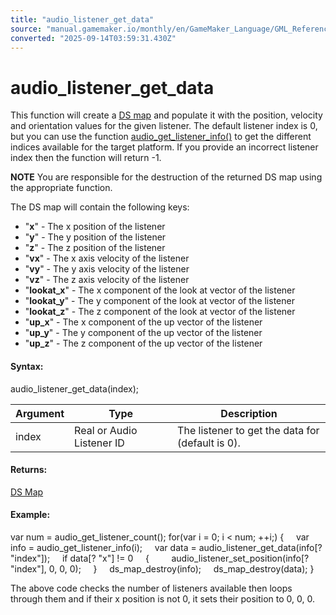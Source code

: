 ```yaml
---
title: "audio_listener_get_data"
source: "manual.gamemaker.io/monthly/en/GameMaker_Language/GML_Reference/Asset_Management/Audio/Audio_Listeners/audio_listener_get_data.htm"
converted: "2025-09-14T03:59:31.430Z"
---
```


# audio\_listener\_get\_data

This function will create a [DS map](../../../Data_Structures/DS_Maps/DS_Maps.md) and populate it with the position, velocity and orientation values for the given listener. The default listener index is 0, but you can use the function [audio\_get\_listener\_info()](audio_get_listener_info.md) to get the different indices available for the target platform. If you provide an incorrect listener index then the function will return -1.

**NOTE** You are responsible for the destruction of the returned DS map using the appropriate function.

The DS map will contain the following keys:

-   "**x**" - The x position of the listener
-   "**y**" - The y position of the listener
-   "**z**" - The z position of the listener
-   "**vx**" - The x axis velocity of the listener
-   "**vy**" - The y axis velocity of the listener
-   "**vz**" - The z axis velocity of the listener
-   "**lookat\_x**" - The x component of the look at vector of the listener
-   "**lookat\_y**" - The y component of the look at vector of the listener
-   "**lookat\_z**" - The z component of the look at vector of the listener
-   "**up\_x**" - The x component of the up vector of the listener
-   "**up\_y**" - The y component of the up vector of the listener
-   "**up\_z**" - The z component of the up vector of the listener

#### Syntax:

audio\_listener\_get\_data(index);

| Argument | Type | Description |
| --- | --- | --- |
| index | Real or Audio Listener ID | The listener to get the data for (default is 0). |

#### Returns:

[DS Map](../../../Data_Structures/DS_Maps/ds_map_create.md)

#### Example:

var num = audio\_get\_listener\_count();
for(var i = 0; i < num; ++i;)
{
    var info = audio\_get\_listener\_info(i);
    var data = audio\_listener\_get\_data(info\[? "index"\]);
    if data\[? "x"\] != 0
    {
        audio\_listener\_set\_position(info\[? "index"\], 0, 0, 0);
    }
    ds\_map\_destroy(info);
    ds\_map\_destroy(data);
}

The above code checks the number of listeners available then loops through them and if their x position is not 0, it sets their position to 0, 0, 0.